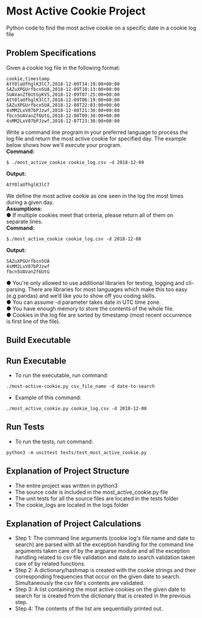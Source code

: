 # Most Active Cookie Project
Python code to find the most active cookie on a specific date in a cookie log file

## Problem Specifications

Given a cookie log file in the following format:
~~~
cookie,timestamp
AtY0laUfhglK3lC7,2018-12-09T14:19:00+00:00
SAZuXPGUrfbcn5UA,2018-12-09T10:13:00+00:00
5UAVanZf6UtGyKVS,2018-12-09T07:25:00+00:00
AtY0laUfhglK3lC7,2018-12-09T06:19:00+00:00
SAZuXPGUrfbcn5UA,2018-12-08T22:03:00+00:00
4sMM2LxV07bPJzwf,2018-12-08T21:30:00+00:00
fbcn5UAVanZf6UtG,2018-12-08T09:30:00+00:00
4sMM2LxV07bPJzwf,2018-12-07T23:30:00+00:00
~~~
Write a command line program in your preferred language to process the log file and return the most active cookie for specified day. The example below shows how we'll execute your program.\
**Command:**
~~~
$ ./most_active_cookie cookie_log.csv -d 2018-12-09
~~~
**Output:**
~~~
AtY0laUfhglK3lC7
~~~
We define the most active cookie as one seen in the log the most times during a given day.\
**Assumptions:**\
● If multiple cookies meet that criteria, please return all of them on separate lines. \
**Command:**
~~~
$./most_active_cookie cookie_log.csv -d 2018-12-08
~~~
**Output:**
~~~
SAZuXPGUrfbcn5UA
4sMM2LxV07bPJzwf
fbcn5UAVanZf6UtG
~~~
● You're only allowed to use additional libraries for testing, logging and cli-parsing. There are libraries for most languages which make this too easy (e.g pandas) and we’d like you to show off you coding skills.\
● You can assume -d parameter takes date in UTC time zone.\
● You have enough memory to store the contents of the whole file.\
● Cookies in the log file are sorted by timestamp (most recent occurrence is first line of the file).

## Build Executable


## Run Executable
  - To run the executable, run command:
~~~
./most-active-cookie.py csv_file_name -d date-to-search
~~~
 - Example of this command:
~~~
./most_active_cookie.py cookie_log.csv -d 2018-12-08
~~~

## Run Tests
 - To run the tests, run command:
~~~
python3 -m unittest tests/test_most_active_cookie.py
~~~

## Explanation of Project Structure
 - The entire project was written in python3
 - The source code is included in the most_active_cookie.py file
 - The unit tests for all the source files are located in the tests folder
 - The cookie_logs are located in the logs folder

## Explanation of Project Calculations
 - Step 1: The command line arguments (cookie log's file name and date to search) are parsed with all the exception handling for the command line arguments taken care of by the argparse module and all the exception handling related to csv file validation and date to search validation taken care of by related functions.
 - Step 2: A dictionary/hashmap is created with the cookie strings and their corresponding frequencies that occur on the given date to search. Simultaneously the csv file's contents are validated.
 - Step 3: A list containing the most active cookies on the given date to search for is created from the dictionary that is created in the previous step.
 - Step 4: The contents of the list are sequentially printed out.
